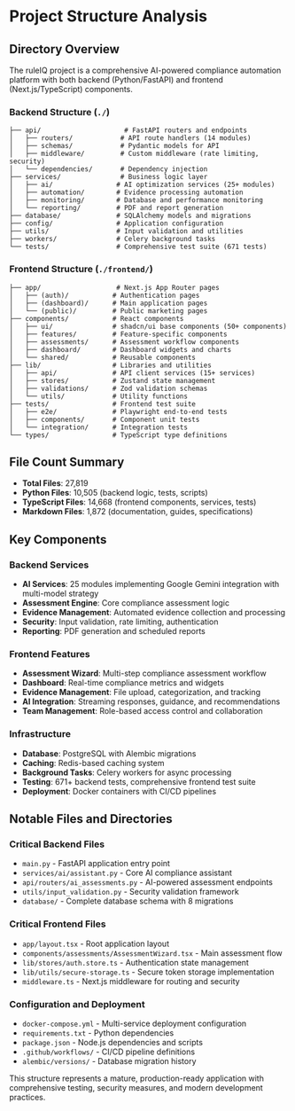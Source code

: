 # Project Structure Analysis

## Directory Overview

The ruleIQ project is a comprehensive AI-powered compliance automation platform with both backend (Python/FastAPI) and frontend (Next.js/TypeScript) components.

### Backend Structure (`./`)
```
├── api/                     # FastAPI routers and endpoints
│   ├── routers/            # API route handlers (14 modules)
│   ├── schemas/            # Pydantic models for API
│   ├── middleware/         # Custom middleware (rate limiting, security)
│   └── dependencies/       # Dependency injection
├── services/               # Business logic layer
│   ├── ai/                # AI optimization services (25+ modules)
│   ├── automation/        # Evidence processing automation
│   ├── monitoring/        # Database and performance monitoring
│   └── reporting/         # PDF and report generation
├── database/              # SQLAlchemy models and migrations
├── config/                # Application configuration
├── utils/                 # Input validation and utilities
├── workers/               # Celery background tasks
└── tests/                 # Comprehensive test suite (671 tests)
```

### Frontend Structure (`./frontend/`)
```
├── app/                   # Next.js App Router pages
│   ├── (auth)/           # Authentication pages
│   ├── (dashboard)/      # Main application pages
│   └── (public)/         # Public marketing pages
├── components/           # React components
│   ├── ui/               # shadcn/ui base components (50+ components)
│   ├── features/         # Feature-specific components
│   ├── assessments/      # Assessment workflow components
│   ├── dashboard/        # Dashboard widgets and charts
│   └── shared/           # Reusable components
├── lib/                  # Libraries and utilities
│   ├── api/              # API client services (15+ services)
│   ├── stores/           # Zustand state management
│   ├── validations/      # Zod validation schemas
│   └── utils/            # Utility functions
├── tests/                # Frontend test suite
│   ├── e2e/              # Playwright end-to-end tests
│   ├── components/       # Component unit tests
│   └── integration/      # Integration tests
└── types/                # TypeScript type definitions
```

## File Count Summary
- **Total Files**: 27,819
- **Python Files**: 10,505 (backend logic, tests, scripts)
- **TypeScript Files**: 14,668 (frontend components, services, tests)
- **Markdown Files**: 1,872 (documentation, guides, specifications)

## Key Components

### Backend Services
- **AI Services**: 25 modules implementing Google Gemini integration with multi-model strategy
- **Assessment Engine**: Core compliance assessment logic
- **Evidence Management**: Automated evidence collection and processing
- **Security**: Input validation, rate limiting, authentication
- **Reporting**: PDF generation and scheduled reports

### Frontend Features
- **Assessment Wizard**: Multi-step compliance assessment workflow
- **Dashboard**: Real-time compliance metrics and widgets
- **Evidence Management**: File upload, categorization, and tracking
- **AI Integration**: Streaming responses, guidance, and recommendations
- **Team Management**: Role-based access control and collaboration

### Infrastructure
- **Database**: PostgreSQL with Alembic migrations
- **Caching**: Redis-based caching system
- **Background Tasks**: Celery workers for async processing
- **Testing**: 671+ backend tests, comprehensive frontend test suite
- **Deployment**: Docker containers with CI/CD pipelines

## Notable Files and Directories

### Critical Backend Files
- `main.py` - FastAPI application entry point
- `services/ai/assistant.py` - Core AI compliance assistant
- `api/routers/ai_assessments.py` - AI-powered assessment endpoints
- `utils/input_validation.py` - Security validation framework
- `database/` - Complete database schema with 8 migrations

### Critical Frontend Files
- `app/layout.tsx` - Root application layout
- `components/assessments/AssessmentWizard.tsx` - Main assessment flow
- `lib/stores/auth.store.ts` - Authentication state management
- `lib/utils/secure-storage.ts` - Secure token storage implementation
- `middleware.ts` - Next.js middleware for routing and security

### Configuration and Deployment
- `docker-compose.yml` - Multi-service deployment configuration
- `requirements.txt` - Python dependencies
- `package.json` - Node.js dependencies and scripts
- `.github/workflows/` - CI/CD pipeline definitions
- `alembic/versions/` - Database migration history

This structure represents a mature, production-ready application with comprehensive testing, security measures, and modern development practices.